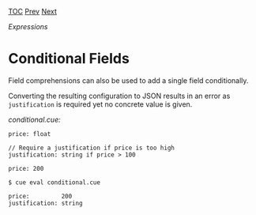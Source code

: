 [TOC](Readme.md) [Prev](fieldcomp.md) [Next](coalesce.md)

_Expressions_

# Conditional Fields

Field comprehensions can also be used to
add a single field conditionally.

Converting the resulting configuration to JSON results in an error
as `justification` is required yet no concrete value is given.


<!-- CUE editor -->
_conditional.cue:_
```
price: float

// Require a justification if price is too high
justification: string if price > 100

price: 200
```

<!-- result -->
`$ cue eval conditional.cue`
```
price:         200
justification: string
```